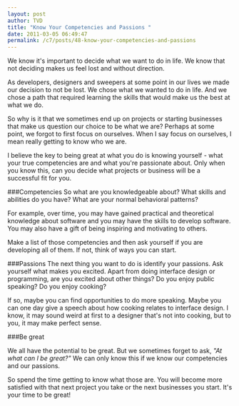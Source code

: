 ```yaml
---
layout: post
author: TVD
title: "Know Your Competencies and Passions "
date: 2011-03-05 06:49:47
permalink: /c7/posts/48-know-your-competencies-and-passions
---
```


We know it's important to decide what we want to do in life. We know that not deciding makes us feel lost and without direction. 

As developers, designers and sweepers at some point in our lives we made our decision to not be lost. We chose what we wanted to do in life. And we chose a path that required learning the skills that would make us the best at what we do.

So why is it that we sometimes end up on projects or starting businesses that make us question our choice to be what we are? 
Perhaps at some point, we forgot to first focus on ourselves. When I say focus on ourselves, I mean really getting to know who we are. 

I believe the key to being great at what you do is knowing yourself - what your true competencies are and what you're passionate about. Only when you know this, can you decide what projects or business will be a successful fit for you. 

###Competencies
So what are you knowledgeable about? What skills and abilities do you have? What are your normal behavioral patterns? 

For example, over time, you may have gained practical and theoretical knowledge about software and you may have the skills to develop software. You may also have a gift of being inspiring and motivating to others. 

Make a list of those competencies and then ask yourself if you are developing all of them. If not, think of ways you can start. 

###Passions
The next thing you want to do is identify your passions. Ask yourself what makes you excited. Apart from doing interface design or programming, are you excited about other things? Do you enjoy public speaking? Do you enjoy cooking?  

If so, maybe you can find opportunities to do more speaking. Maybe you can one day give a speech about how cooking relates to interface design. I know, it may sound weird at first to a designer that's not into cooking, but to you, it may make perfect sense. 

###Be great

We all have the potential to be great. But we sometimes forget to ask, *"At what can I be great?"* We can only know this if we know our competencies and our passions. 

So spend the time getting to know what those are. You will become more satisfied with that next project you take or the next businesses you start. It's your time to be great!


    

    



